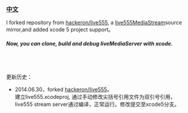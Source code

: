 ###  [中文](https://github.com/younthu/live555/edit/master/README_cn.md)

I forked repository from [hackeron/live555](https://github.com/hackeron/live555), a [live555MediaStream](http://www.live555.com/liveMedia/public/)source mirror,and added xcode 5 project support。

##### Now, you can clone, build and debug liveMediaServer with xcode.

<br><br>

更新历史：

* 2014.06.30，forked [hackeron/live555](https://github.com/hackeron/live555)。<br>建立live555.xcodeproj, 通过手动修改尖括号引用文件为双引号引用，live555 stream server通过编译，正常运行。修改提交至xcode5分支。

